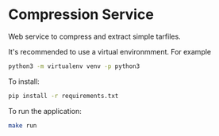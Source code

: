 # Compression Service

Web service to compress and extract simple tarfiles.

It's recommended to use a virtual environmment. For example

``` sh
python3 -m virtualenv venv -p python3
```

To install:

``` sh
pip install -r requirements.txt
```

To run the application:

``` sh
make run
```

